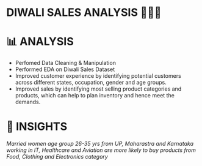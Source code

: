 # DIWALI SALES ANALYSIS 🎇🎆🔥

# 📊 ANALYSIS
- Perfomed Data Cleaning & Manipulation
- Performed EDA on Diwali Sales Dataset
- Improved customer experience by identifying potential customers across different states, occupation, gender and age groups.
- Improved sales by identifying most selling product categories and products, which can help to plan inventory and hence meet the demands.

# 🎯 INSIGHTS
*Married women age group 26-35 yrs from UP,  Maharastra and Karnataka working in IT, Healthcare and Aviation are more likely to buy products from Food, Clothing and Electronics category*
